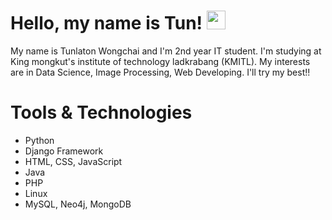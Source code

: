 # Hello, my name is Tun! <img src="https://raw.githubusercontent.com/MartinHeinz/MartinHeinz/master/wave.gif" width="30px">

My name is Tunlaton Wongchai and I'm 2nd year IT student. I'm studying at King mongkut's institute of technology ladkrabang (KMITL).
My interests are in Data Science, Image Processing, Web Developing. I'll try my best!!

# Tools & Technologies
<ul>
  <li>Python</li>
  <li>Django Framework</li>
  <li>HTML, CSS, JavaScript</li>
  <li>Java</li>
  <li>PHP</li>
  <li>Linux</li>
  <li>MySQL, Neo4j, MongoDB</li>
  
</ul>
